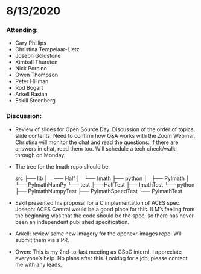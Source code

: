 # 8/13/2020

### Attending:

* Cary Phillips
* Christina Tempelaar-Lietz
* Joseph Goldstone
* Kimball Thurston
* Nick Porcino
* Owen Thompson
* Peter Hillman
* Rod Bogart
* Arkell Rasiah
* Eskill Steenberg

### Discussion:

* Review of slides for Open Source Day. Discussion of the order of
  topics, slide contents. Need to confirm how Q&A works with the Zoom
  Webinar. Christina will monitor the chat and read the questions. If
  there are answers in chat, read them too. Will schedule a tech
  check/walk-through on Monday.

* The tree for the Imath repo should be:

    src
    ├── lib
    │   ├── Half
    │   └── Imath
    ├── python
    │   ├── PyImath
    │   └── PyImathNumPy
    └── test
        ├── HalfTest
        ├── ImathTest
        └── python
            ├── PyImathNumpyTest
            ├── PyImathSpeedTest
            └── PyImathTest
        
* Eskil presented his proposal for a C implementation of ACES
  spec. Joseph: ACES Central would be a good place for this.  ILM’s
  feeling from the beginning was that the code should be the spec, so
  there has never been an independent published specification.

* Arkell: review some new imagery for the openexr-images repo. Will
  submit them via a PR.

* Owen: This is my 2nd-to-last meeting as GSoC internl. I appreciate
  everyone’s help. No plans after this. Looking for a job, please
  contact me with any leads.
